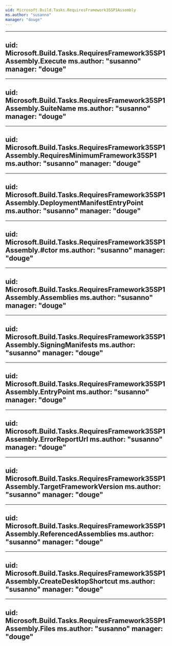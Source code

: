 ```yaml
---
uid: Microsoft.Build.Tasks.RequiresFramework35SP1Assembly
ms.author: "susanno"
manager: "douge"
---
```


---
uid: Microsoft.Build.Tasks.RequiresFramework35SP1Assembly.Execute
ms.author: "susanno"
manager: "douge"
---

---
uid: Microsoft.Build.Tasks.RequiresFramework35SP1Assembly.SuiteName
ms.author: "susanno"
manager: "douge"
---

---
uid: Microsoft.Build.Tasks.RequiresFramework35SP1Assembly.RequiresMinimumFramework35SP1
ms.author: "susanno"
manager: "douge"
---

---
uid: Microsoft.Build.Tasks.RequiresFramework35SP1Assembly.DeploymentManifestEntryPoint
ms.author: "susanno"
manager: "douge"
---

---
uid: Microsoft.Build.Tasks.RequiresFramework35SP1Assembly.#ctor
ms.author: "susanno"
manager: "douge"
---

---
uid: Microsoft.Build.Tasks.RequiresFramework35SP1Assembly.Assemblies
ms.author: "susanno"
manager: "douge"
---

---
uid: Microsoft.Build.Tasks.RequiresFramework35SP1Assembly.SigningManifests
ms.author: "susanno"
manager: "douge"
---

---
uid: Microsoft.Build.Tasks.RequiresFramework35SP1Assembly.EntryPoint
ms.author: "susanno"
manager: "douge"
---

---
uid: Microsoft.Build.Tasks.RequiresFramework35SP1Assembly.ErrorReportUrl
ms.author: "susanno"
manager: "douge"
---

---
uid: Microsoft.Build.Tasks.RequiresFramework35SP1Assembly.TargetFrameworkVersion
ms.author: "susanno"
manager: "douge"
---

---
uid: Microsoft.Build.Tasks.RequiresFramework35SP1Assembly.ReferencedAssemblies
ms.author: "susanno"
manager: "douge"
---

---
uid: Microsoft.Build.Tasks.RequiresFramework35SP1Assembly.CreateDesktopShortcut
ms.author: "susanno"
manager: "douge"
---

---
uid: Microsoft.Build.Tasks.RequiresFramework35SP1Assembly.Files
ms.author: "susanno"
manager: "douge"
---
